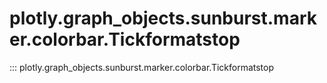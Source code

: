 # plotly.graph_objects.sunburst.marker.colorbar.Tickformatstop

::: plotly.graph_objects.sunburst.marker.colorbar.Tickformatstop
